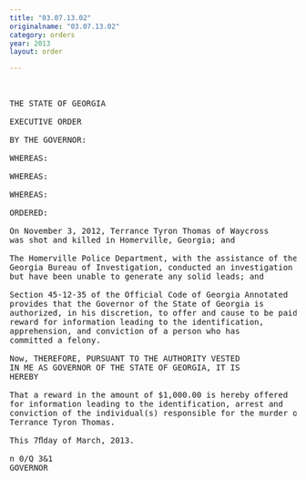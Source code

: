 ```yaml
---
title: "03.07.13.02"
originalname: "03.07.13.02"
category: orders
year: 2013
layout: order

---
```

<pre>
 

THE STATE OF GEORGIA

EXECUTIVE ORDER

BY THE GOVERNOR:

WHEREAS:

WHEREAS:

WHEREAS:

ORDERED:

On November 3, 2012, Terrance Tyron Thomas of Waycross
was shot and killed in Homerville, Georgia; and

The Homerville Police Department, with the assistance of the
Georgia Bureau of Investigation, conducted an investigation
but have been unable to generate any solid leads; and

Section 45-12-35 of the Official Code of Georgia Annotated
provides that the Governor of the State of Georgia is
authorized, in his discretion, to offer and cause to be paid a
reward for information leading to the identification,
apprehension, and conviction of a person who has
committed a felony.

Now, THEREFORE, PURSUANT TO THE AUTHORITY VESTED
IN ME AS GOVERNOR OF THE STATE OF GEORGIA, IT IS
HEREBY

That a reward in the amount of $1,000.00 is hereby offered
for information leading to the identification, arrest and
conviction of the individual(s) responsible for the murder of
Terrance Tyron Thomas.

This 7ﬂday of March, 2013.

n 0/Q 3&1
GOVERNOR

</pre>
